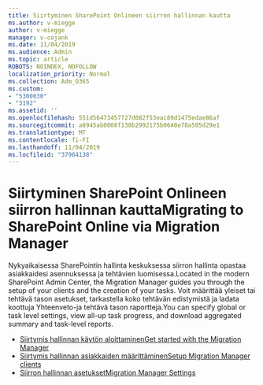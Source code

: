 ```yaml
---
title: Siirtyminen SharePoint Onlineen siirron hallinnan kautta
ms.author: v-miegge
author: v-miegge
manager: v-cojank
ms.date: 11/04/2019
ms.audience: Admin
ms.topic: article
ROBOTS: NOINDEX, NOFOLLOW
localization_priority: Normal
ms.collection: Adm_O365
ms.custom:
- "5300030"
- "3192"
ms.assetid: ''
ms.openlocfilehash: 551d56473457727d082f53eac89d1475edae86af
ms.sourcegitcommit: a8945ab0008f138b2992175b0640e78a505d29e1
ms.translationtype: MT
ms.contentlocale: fi-FI
ms.lasthandoff: 11/04/2019
ms.locfileid: "37964138"
---
```

# <a name="migrating-to-sharepoint-online-via-migration-manager"></a><span data-ttu-id="ad3c3-102">Siirtyminen SharePoint Onlineen siirron hallinnan kautta</span><span class="sxs-lookup"><span data-stu-id="ad3c3-102">Migrating to SharePoint Online via Migration Manager</span></span>

<span data-ttu-id="ad3c3-103">Nykyaikaisessa SharePointin hallinta keskuksessa siirron hallinta opastaa asiakkaidesi asennuksessa ja tehtävien luomisessa.</span><span class="sxs-lookup"><span data-stu-id="ad3c3-103">Located in the modern SharePoint Admin Center, the Migration Manager guides you through the setup of your clients and the creation of your tasks.</span></span> <span data-ttu-id="ad3c3-104">Voit määrittää yleiset tai tehtävä tason asetukset, tarkastella koko tehtävän edistymistä ja ladata koottuja Yhteenveto-ja tehtävä tason raportteja.</span><span class="sxs-lookup"><span data-stu-id="ad3c3-104">You can specify global or task level settings, view all-up task progress, and download aggregated summary and task-level reports.</span></span>

* [<span data-ttu-id="ad3c3-105">Siirtymis hallinnan käytön aloittaminen</span><span class="sxs-lookup"><span data-stu-id="ad3c3-105">Get started with the Migration Manager</span></span>](https://docs.microsoft.com/sharepointmigration/mm-get-started)
* [<span data-ttu-id="ad3c3-106">Siirtymis hallinnan asiakkaiden määrittäminen</span><span class="sxs-lookup"><span data-stu-id="ad3c3-106">Setup Migration Manager clients</span></span>](https://docs.microsoft.com/sharepointmigration/mm-setup-clients)
* [<span data-ttu-id="ad3c3-107">Siirron hallinnan asetukset</span><span class="sxs-lookup"><span data-stu-id="ad3c3-107">Migration Manager Settings</span></span>](https://docs.microsoft.com/sharepointmigration/mm-settings)